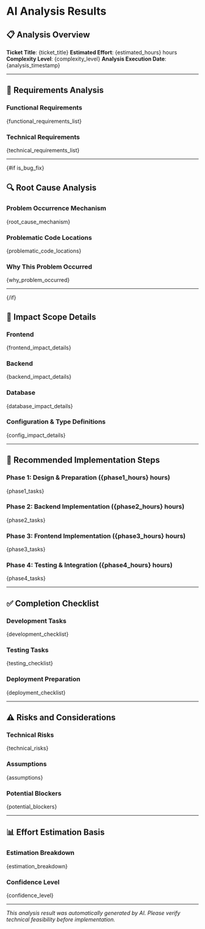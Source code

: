 # AI Analysis Results

## 📋 Analysis Overview

**Ticket Title**: {ticket_title}
**Estimated Effort**: {estimated_hours} hours
**Complexity Level**: {complexity_level}
**Analysis Execution Date**: {analysis_timestamp}

---

## 🎯 Requirements Analysis

### Functional Requirements
{functional_requirements_list}

### Technical Requirements
{technical_requirements_list}

---

{#if is_bug_fix}
## 🔍 Root Cause Analysis

### Problem Occurrence Mechanism
{root_cause_mechanism}

### Problematic Code Locations
{problematic_code_locations}

### Why This Problem Occurred
{why_problem_occurred}

---
{/if}

## 📁 Impact Scope Details

### Frontend
{frontend_impact_details}

### Backend
{backend_impact_details}

### Database
{database_impact_details}

### Configuration & Type Definitions
{config_impact_details}

---

## 🚀 Recommended Implementation Steps

### Phase 1: Design & Preparation ({phase1_hours} hours)
{phase1_tasks}

### Phase 2: Backend Implementation ({phase2_hours} hours)
{phase2_tasks}

### Phase 3: Frontend Implementation ({phase3_hours} hours)
{phase3_tasks}

### Phase 4: Testing & Integration ({phase4_hours} hours)
{phase4_tasks}

---

## ✅ Completion Checklist

### Development Tasks
{development_checklist}

### Testing Tasks
{testing_checklist}

### Deployment Preparation
{deployment_checklist}

---

## ⚠️ Risks and Considerations

### Technical Risks
{technical_risks}

### Assumptions
{assumptions}

### Potential Blockers
{potential_blockers}

---

## 📊 Effort Estimation Basis

### Estimation Breakdown
{estimation_breakdown}

### Confidence Level
{confidence_level}

---

*This analysis result was automatically generated by AI. Please verify technical feasibility before implementation.*